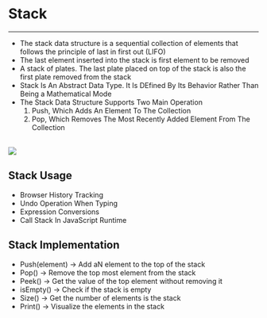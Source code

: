 # Stack

<hr>

<ul>
    <li> The stack data structure is a sequential collection of elements that follows the principle of last in first out (LIFO) </li>
    <li> The last element inserted into the stack is first element to be removed </li>
    <li> A stack of plates. The last plate placed on top of the stack is also the first plate removed from the stack </li>
    <li> Stack Is An Abstract Data Type. It Is DEfined By Its Behavior Rather Than Being a Mathematical Mode </li>
    <li>
     The Stack Data Structure Supports Two Main Operation 
     <ol>  
        <li> Push, Which Adds An Element To The Collection </li>
        <li> Pop, Which Removes The Most Recently Added Element From The Collection </li>
     </ol>
    </li> 
</ul>


<br>


<img src="https://cdn.programiz.com/sites/tutorial2program/files/stack.png">


## Stack Usage

<ul>
    <li> Browser History Tracking </li>
    <li> Undo Operation When Typing </li>
    <li> Expression Conversions </li>
    <li> Call Stack In JavaScript Runtime </li>
</ul>


## Stack Implementation


<ul>
    <li> Push(element) -> Add aN element to the top of the stack </li>
    <li> Pop() -> Remove the top most element from the stack</li>
    <li> Peek() -> Get the value of the top element without removing it</li>
    <li> isEmpty() -> Check if the stack is empty</li>
    <li> Size() -> Get the number of elements is the stack</li>
    <li> Print() -> Visualize the elements in the stack</li>
</ul>



